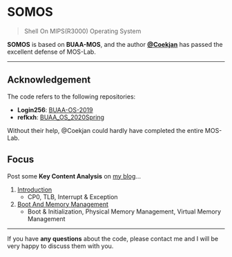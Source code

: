 SOMOS
===

> Shell On MIPS(R3000) Operating System

**SOMOS** is based on **BUAA-MOS**, and the author **[@Coekjan](https://github.com/Coekjan)** has passed the excellent defense of MOS-Lab.

---

## Acknowledgement

The code refers to the following repositories:
* **Login256**: [BUAA-OS-2019](https://github.com/login256/BUAA-OS-2019)
* **refkxh**: [BUAA_OS_2020Spring](https://github.com/refkxh/BUAA_OS_2020Spring)

Without their help, @Coekjan could hardly have completed the entire MOS-Lab.

## Focus

Post some **Key Content Analysis** on [my blog](https://coekjan.cn/)...
1. [Introduction](https://coekjan.cn/2021/07/15/Introduction/)
   * CP0, TLB, Interrupt & Exception
2. [Boot And Memory Management](https://coekjan.cn/2021/07/23/Boot-And-Memory-Management/)
   * Boot & Initialization, Physical Memory Management, Virtual Memory Management

---

If you have **any questions** about the code, please contact me and I will be very happy to discuss them with you.